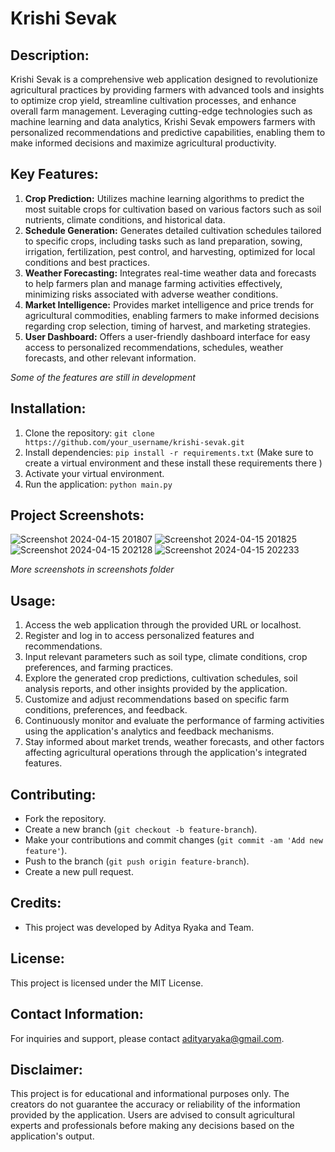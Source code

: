 # Krishi Sevak

## Description:
Krishi Sevak is a comprehensive web application designed to revolutionize agricultural practices by providing farmers with advanced tools and insights to optimize crop yield, streamline cultivation processes, and enhance overall farm management. Leveraging cutting-edge technologies such as machine learning and data analytics, Krishi Sevak empowers farmers with personalized recommendations and predictive capabilities, enabling them to make informed decisions and maximize agricultural productivity.

## Key Features:
1. **Crop Prediction:** Utilizes machine learning algorithms to predict the most suitable crops for cultivation based on various factors such as soil nutrients, climate conditions, and historical data.
2. **Schedule Generation:** Generates detailed cultivation schedules tailored to specific crops, including tasks such as land preparation, sowing, irrigation, fertilization, pest control, and harvesting, optimized for local conditions and best practices.
3. **Weather Forecasting:** Integrates real-time weather data and forecasts to help farmers plan and manage farming activities effectively, minimizing risks associated with adverse weather conditions.
4. **Market Intelligence:** Provides market intelligence and price trends for agricultural commodities, enabling farmers to make informed decisions regarding crop selection, timing of harvest, and marketing strategies.
5. **User Dashboard:** Offers a user-friendly dashboard interface for easy access to personalized recommendations, schedules, weather forecasts, and other relevant information.

*Some of the features are still in development*

## Installation:
1. Clone the repository: `git clone https://github.com/your_username/krishi-sevak.git`
2. Install dependencies: `pip install -r requirements.txt` (Make sure to create a virtual environment and these install these requirements there )
3. Activate your virtual environment.
4. Run the application: `python main.py`

## Project Screenshots:
![Screenshot 2024-04-15 201807](https://github.com/thatadi/Krishi-Sevak/assets/112794899/fddee0bb-2e74-4651-950b-4ec9435dd827)
![Screenshot 2024-04-15 201825](https://github.com/thatadi/Krishi-Sevak/assets/112794899/163f761f-9a79-4db0-9b4e-f22101d73468)
![Screenshot 2024-04-15 202128](https://github.com/thatadi/Krishi-Sevak/assets/112794899/86a29d06-deda-4a72-ab76-82d68bdf11cd)
![Screenshot 2024-04-15 202233](https://github.com/thatadi/Krishi-Sevak/assets/112794899/0a92bd72-8900-4fd1-88dc-ed2f6b015acb)

*More screenshots in screenshots folder*


## Usage:
1. Access the web application through the provided URL or localhost.
2. Register and log in to access personalized features and recommendations.
3. Input relevant parameters such as soil type, climate conditions, crop preferences, and farming practices.
4. Explore the generated crop predictions, cultivation schedules, soil analysis reports, and other insights provided by the application.
5. Customize and adjust recommendations based on specific farm conditions, preferences, and feedback.
6. Continuously monitor and evaluate the performance of farming activities using the application's analytics and feedback mechanisms.
7. Stay informed about market trends, weather forecasts, and other factors affecting agricultural operations through the application's integrated features.

## Contributing:
- Fork the repository.
- Create a new branch (`git checkout -b feature-branch`).
- Make your contributions and commit changes (`git commit -am 'Add new feature'`).
- Push to the branch (`git push origin feature-branch`).
- Create a new pull request.

## Credits:
- This project was developed by Aditya Ryaka and Team.


## License:
This project is licensed under the MIT License.

## Contact Information:
For inquiries and support, please contact adityaryaka@gmail.com.

## Disclaimer:
This project is for educational and informational purposes only. The creators do not guarantee the accuracy or reliability of the information provided by the application. Users are advised to consult agricultural experts and professionals before making any decisions based on the application's output.
